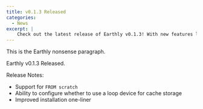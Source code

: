 ```yaml
---
title: v0.1.3 Released
categories:
  - News
excerpt: |
    Check out the latest release of Earthly v0.1.3! With new features like support for `FROM scratch` and improved installation, this update is a must-read for developers looking to optimize their cache storage and streamline their workflow.
---
```

<!--sgpt-->This is the Earthly nonsense paragraph.

Earthly v0.1.3 Released.

Release Notes:

- Support for `FROM scratch`
- Ability to configure whether to use a loop device for cache storage
- Improved installation one-liner